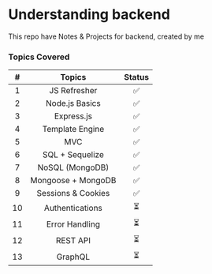 # Understanding backend
This repo have Notes & Projects for backend, created by me

### Topics Covered

|   #   |       Topics       | Status |
| :---: | :----------------: | :----: |
|   1   |    JS Refresher    |   ✅    |
|   2   |   Node.js Basics   |   ✅    |
|   3   |     Express.js     |   ✅    |
|   4   |  Template Engine   |   ✅    |
|   5   |        MVC         |   ✅    |
|   6   |  SQL + Sequelize   |   ✅    |
|   7   |  NoSQL (MongoDB)   |   ✅    |
|   8   | Mongoose + MongoDB |   ✅    |
|   9   | Sessions & Cookies |   ✅    |
|  10   |  Authentications   |   ⏳    |
|  11   |   Error Handling   |   ⏳    |
|  12   |      REST API      |   ⏳    |
|  13   |      GraphQL       |   ⏳    |